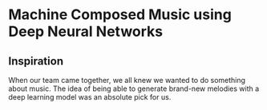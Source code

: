# Machine Composed Music using Deep Neural Networks

## Inspiration

When our team came together, we all knew we wanted to do something about music. The idea of being able to generate brand-new melodies with a deep learning model was an absolute pick for us.
